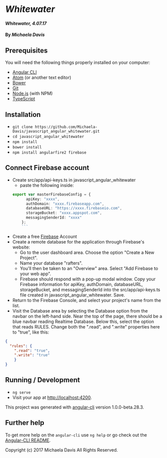 # _Whitewater_

#### _Whitewater, 4.07.17_

#### By _**Michaela Davis**_

## Prerequisites

You will need the following things properly installed on your computer:

* [Angular CLI](https://github.com/angular/angular-cli)
* [Atom](https://atom.io/) (or another text editor)
* [Bower](https://bower.io/)
* [Git](https://git-scm.com/)
* [Node.js](https://nodejs.org/) (with NPM)
* [TypeScript](https://git-scm.com/)

## Installation

* `git clone https://github.com/Michaela-Davis/javascript_angular_whitewater.git`
* `cd javascript_angular_whitewater`
* `npm install`
* `bower install`
* `npm install angularfire2 firebase`

## Connect Firebase account
* Create src/app/api-keys.ts in javascript_angular_whitewater
  * paste the following inside:
  ```typescript
  export var masterFirebaseConfig = {
        apiKey: "xxxx",
        authDomain: "xxxx.firebaseapp.com",
        databaseURL: "https://xxxx.firebaseio.com",
        storageBucket: "xxxx.appspot.com",
        messagingSenderId: "xxxx"
      };
      ```
* Create a free [Firebase](https://firebase.google.com/) Account
* Create a remote database for the application through Firebase's website:
  * Go to the user dashboard area. Choose the option "Create a New Project".
  * Name your database "rafters".
  * You'll then be taken to an "Overview" area. Select "Add Firebase to your web app".
  * Firebase should respond with a pop-up modal window. Copy your Firebase information for apiKey, authDomain, databaseURL, storageBucket, and messagingSenderId into the src/app/api-keys.ts file created in javascript_angular_whitewater. Save.
* Return to the Firebase Console, and select your project's name from the list.
* Visit the Database area by selecting the Database option from the navbar on the left-hand side. Near the top of the page, there should be a blue navbar reading Realtime Database. Below this, select the option that reads RULES. Change both the ".read", and ".write" properties here to "true", like this:
```json
{
  "rules": {
    ".read": "true",
    ".write": "true"
    }
}
```

## Running / Development

* `ng serve`
* Visit your app at [http://localhost:4200](http://localhost:4200).


This project was generated with [angular-cli](https://github.com/angular/angular-cli) version 1.0.0-beta.28.3.

## Further help

To get more help on the `angular-cli` use `ng help` or go check out the [Angular-CLI README](https://github.com/angular/angular-cli/blob/master/README.md).

Copyright (c) 2017 Michaela Davis All Rights Reserved.
